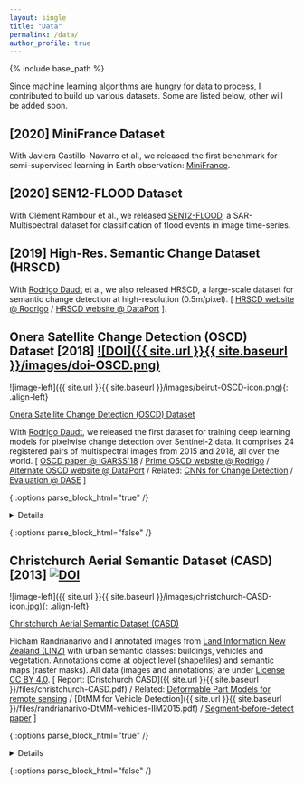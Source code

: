 ```yaml
---
layout: single
title: "Data"
permalink: /data/
author_profile: true
---
```


{% include base_path %}

Since machine learning algorithms are hungry for data to process, I contributed to build up various datasets. Some are listed below, other will be added soon.

## \[2020\] MiniFrance Dataset

With Javiera Castillo-Navarro et al., we released the first benchmark for semi-supervised learning in Earth observation: [MiniFrance](https://ieee-dataport.org/open-access/minifrance).

## \[2020\] SEN12-FLOOD Dataset

With Clément Rambour et al., we released [SEN12-FLOOD](https://ieee-dataport.org/open-access/sen12-flood-sar-and-multispectral-dataset-flood-detection), a SAR-Multispectral dataset for classification of flood events in image time-series.

## \[2019\] High-Res. Semantic Change Dataset (HRSCD) 

With [Rodrigo Daudt](https://rcdaudt.github.io) et a., we also released HRSCD, a large-scale dataset for semantic change detection at high-resolution (0.5m/pixel). \[ [HRSCD website @ Rodrigo](https://rcdaudt.github.io/hrscd/) / [HRSCD website @ DataPort](https://ieee-dataport.org/open-access/hrscd-high-resolution-semantic-change-detection-dataset) \].

## Onera Satellite Change Detection (OSCD) Dataset  \[2018\] [![DOI]({{ site.url }}{{ site.baseurl }}/images/doi-OSCD.png)](http://dx.doi.org/10.21227/asqe-7s69)

![image-left]({{ site.url }}{{ site.baseurl }}/images/beirut-OSCD-icon.png){: .align-left}

[Onera Satellite Change Detection (OSCD) Dataset](https://rcdaudt.github.io/oscd/)

With [Rodrigo Daudt](https://rcdaudt.github.io), we released the first dataset for training deep learning models for pixelwise change detection over Sentinel-2 data. It comprises 24 registered pairs of multispectral images from 2015 and 2018, all over the world. \[ [OSCD paper @ IGARSS'18]() / [Prime OSCD website @ Rodrigo](https://rcdaudt.github.io/oscd/) / [Alternate OSCD website @ DataPort](https://ieee-dataport.org/open-access/oscd-onera-satellite-change-detection) / Related: [CNNs for Change Detection](https://github.com/rcdaudt/fully_convolutional_change_detection) / [Evaluation @ DASE](http://dase.grss-ieee.org/index.php) \]

{::options parse_block_html="true" /}
<details>
This dataset contains modified Copernicus data from 2015-2018. Original Copernicus Sentinel Data available from the European Space Agency ([https://sentinel.esa.int](https://sentinel.esa.int)). Change label maps are released under [Creative-Commons BY-NC-SA](https://creativecommons.org/licenses/by/4.0/). If using this dataset, please cite: **Urban Change Detection for Multispectral Earth Observation Using Convolutional Neural Networks** _R. Caye Daudt, B. Le Saux, A. Boulch, and Y. Gousseau_ IEEE IGARSS Valencia, Spain, July 2018

```
@inproceedings{daudt2018urban,
  author = { {Caye Daudt}, R. and {Le Saux}, B. and Boulch, A. and Gousseau, Y.},
  title = {Urban Change Detection for Multispectral Earth Observation Using Convolutional Neural Networks},
  booktitle = {IEEE Int. Geoscience and Remote Sensing Symposium (IGARSS)},
  address =  {Valencia, Spain},
  month = {July},
  year = {2018},
}
```
</details>

{::options parse_block_html="false" /}


## Christchurch Aerial Semantic Dataset (CASD)  \[2013\] [![DOI](https://zenodo.org/badge/DOI/10.5281/zenodo.3566005.svg)](https://doi.org/10.5281/zenodo.3566005)


![image-left]({{ site.url }}{{ site.baseurl }}/images/christchurch-CASD-icon.jpg){: .align-left}

[Christchurch Aerial Semantic Dataset (CASD)](https://zenodo.org/record/3566005)

Hicham Randrianarivo and I annotated images from [Land Information New Zealand (LINZ)](https://www.linz.govt.nz/land/maps/linz-topographic-maps/imagery-orthophotos/christchurch-earthquake-imagery) with urban semantic classes: buildings, vehicles and vegetation. Annotations come at object level (shapefiles) and semantic maps (raster masks). All data (images and annotations) are under [License CC BY 4.0](https://creativecommons.org/licenses/by/4.0/). \[ Report: [Cristchurch CASD]({{ site.url }}{{ site.baseurl }}/files/christchurch-CASD.pdf) / Related: [Deformable Part Models for remote sensing](http://blesaux.free.fr/papers/randrianarivo-2013-igarss-DPM.pdf) / [DtMM for Vehicle Detection]({{ site.url }}{{ site.baseurl }}/files/randrianarivo-DtMM-vehicles-IIM2015.pdf) / [Segment-before-detect paper](http://blesaux.free.fr/papers/17-RemoteSensing-Segment-before-detect-AudebertLeSauxLefevre-compressed.pdf) \]

{::options parse_block_html="true" /}
<details>
If using this dataset, please cite: **Man-made structure detection with deformable part-based models** _H. Randrianarivo, B. Le Saux, and M. Ferecatu_ IEEE IGARSS Melbourne, Australia, July 2013

```
@inproceedings{randrianarivo-13igarss-DPM,
author = {Randrianarivo, H. and {Le Saux}, B. and Ferecatu, M.},
title = {Man-made structure detection with deformable part-based models},
booktitle = {IEEE Int. Geoscience and Remote Sensing Symposium (IGARSS)},
year = {2013},
month = {July},
address = {Melbourne, Australia},
}
```
</details>

{::options parse_block_html="false" /}

